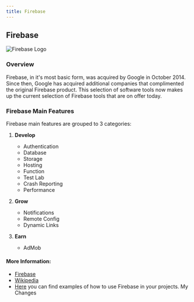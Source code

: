 ```yaml
---
title: Firebase
---
```

## Firebase
![Firebase Logo](https://firebase.google.com/_static/558bc0d91d/images/firebase/lockup.png)

### Overview
Firebase, in it's most basic form, was acquired by Google in October 2014. Since then, Google has acquired additional companies that complimented the original Firebase product. This selection of software tools now makes up the current selection of Firebase tools that are on offer today. 

### Firebase Main Features
Firebase main features are grouped to 3 categories:

1. **Develop**
    * Authentication
    * Database
    * Storage
    * Hosting
    * Function
    * Test Lab
    * Crash Reporting
    * Performance
    
 2. **Grow**
    * Notifications
    * Remote Config
    * Dynamic Links
    
 3. **Earn**
    * AdMob

#### More Information:

- [Firebase](https://firebase.google.com/)
- [Wikipedia](https://en.wikipedia.org/wiki/Firebase)
- [Here](https://firebase.google.com/docs/samples/) you can find examples of how to use Firebase in your projects.
My Changes
